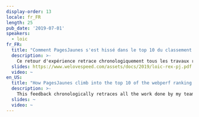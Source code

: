 ```yaml
---
display-order: 13
locale: fr_FR
length: 25
pub_date: '2019-07-01'
speakers:
  - loic
fr_FR:
  title: "Comment PagesJaunes s'est hissé dans le top 10 du classement webperf"
  description: >-
    Ce retour d'expérience retrace chronologiquement tous les travaux réalisés par mon équipe depuis 1 an pour améliorer la webperf sur www.pagesjaunes.fr. Je passe en revue tout ce que l'on a mis en place, les gains obtenus mais les échecs également.
  slides: https://www.welovespeed.com/assets/docs/2019/loic-rex-pj.pdf
  video: ~
en_US:
  title: "How PagesJaunes climb into the top 10 of the webperf ranking in France"
  description: >-
    This feedback chronologically retraces all the work done by my team over the past year to improve the webperf on www.pagesjaunes.fr. I will review everything that has been implemented, the achievements but also the failures.
  slides: ~
  video: ~
---
```

